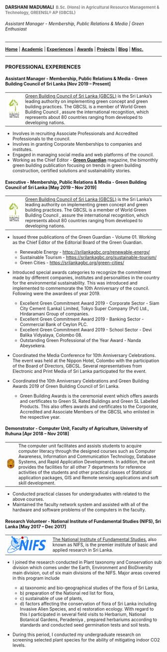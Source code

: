 <!-- Global site tag (gtag.js) - Google Analytics -->
<script async src="https://www.googletagmanager.com/gtag/js?id=UA-69533863-12"></script>
<script>
  window.dataLayer = window.dataLayer || [];
  function gtag(){dataLayer.push(arguments);}
  gtag('js', new Date());

  gtag('config', 'UA-69533863-12');
</script>

#### DARSHANI MADUMALI &nbsp;<span style="color: gray; font-size: small;">B.Sc. (Hons) in Agricultural Resource Management & Technology, GREENSL® AP (GBCSL)</span>
###### Assistant Manager - Membership, Public Relations & Media | Green Enthusiast

---

[**Home**](../README.md) |
[**Academic**](./academic.md) |
[**Experiences**](./experiences.md) |
[**Awards**](./awards.md) |
[**Projects**](./projects.md) |
[**Blog**](https://medium.com/@ldclakmal) |
[**Misc.**](./misc.md)

---

### PROFESSIONAL EXPERIENCES

#### Assistant Manager - Membership, Public Relations & Media - Green Building Council of Sri Lanka [Nov 2019 – Present]

<table>
  <tr>
    <td><img src="../images/gbcsl.png"></td>
    <td>
      <a href="https://www.srilankagbc.org">Green Building Council of Sri Lanka (GBCSL)</a> is the Sri Lanka’s leading authority on implementing green concept and green building practices. The GBCSL is a member of World Green Building Council , assure the international recognition, which represents about 80 countries ranging from developed to developing nations.
    </td>
  </tr>
</table>

- Involves in recruiting Associate Professionals and Accredited
  Professionals to the council.
- Involves in granting Corporate Memberships to companies and
  institutes.
- Engaged in managing social media and web platforms of the council.
- Working as the Chief Editor -
  [**Green Guardian**](https://srilankagbc.org/category/green-guardian/)
  magazine, the bimonthly green building publication focusing on trends
  in green building construction, certified solutions and sustainability
  stories.

#### Executive - Membership, Public Relations & Media - Green Building Council of Sri Lanka [May 2019 – Nov 2019]

<table>
  <tr>
    <td><img src="../images/gbcsl.png"></td>
    <td>
      <a href="https://www.srilankagbc.org">Green Building Council of Sri Lanka (GBCSL)</a> is the Sri Lanka’s leading authority on implementing green concept and green building practices. The GBCSL is a member of World Green Building Council , assure the international recognition, which represents about 80 countries ranging from developed to developing nations.
    </td>
  </tr>
</table>

- Issued three publications of the Green Guardian - Volume 01. Working
  as the Chief Editor of the Editorial Board of the Green Guardian.
  - Renewable Energy - https://srilankagbc.org/renewable-energy/
  - Sustainable Tourism - https://srilankagbc.org/sustainable-tourism/
  - Green Cities - https://srilankagbc.org/green-cities/

- Introduced special awards categories to recognize the commitment made
  by different companies, institutes and personalities in the country
  for the environmental sustainability. This was introduced and
  implemented to commemorate the 10th Anniversary of the council.
  Following were the awardees of year 2019.
  - Excellent Green Commitment Award 2019 - Corporate Sector - Siam City
    Cement (Lanka) Limited, Tokyo Super Company (Pvt) Ltd., Hirdaramani
    Group of companies.
  - Excellent Green Commitment Award 2019 - Banking Sector - Commercial
    Bank of Ceylon PLC.
  - Excellent Green Commitment Award 2019 - School Sector - Devi Balika
    Vidyalaya, Colombo 08.
  - Outstanding Green Professional of the Year Award - Nanda Abeysekera.

- Coordinated the Media Conference for 10th Anniversary Celebrations.
  The event was held at the Nippon Hotel, Colombo with the participation
  of the Board of Directors, GBCSL. Several representatives from
  Electronic and Print Media of Sri Lanka participated for the event.

- Coordinated the 10th Anniversary Celebrations and Green Building
  Awards 2019 of Green Building Council of Sri Lanka.
  - Green Building Awards is the ceremonial event which offers awards
    and certificates to Green SL Rated Buildings and Green SL Labelled
    Products. This also offers awards and certificates to the Corporate,
    Accredited and Associate Members of the GBCSL who enlisted in the
    respective year.

#### Demonstrator - Computer Unit, Faculty of Agriculture, University of Ruhuna [Apr 2018 – Nov 2018]

<table>
  <tr>
    <td><img src="../images/uor.png"></td>
    <td>
      The computer unit facilitates and assists students to acquire computer literacy through the designed courses such as Computer Awareness, Information and Communication Technology, Database Systems, and Rapid Application Developments. In addition, the unit provides the facilities for all other 7 departments for reference activities of the students and other practical classes of Statistical application packages, GIS and Remote sensing applications and soft skill development.
    </td>
  </tr>
</table>

- Conducted practical classes for undergraduates with related to the
  above courses.
- Maintained the faculty network system and assisted with all of the
  hardware and software problems of the computers in the faculty.

#### Research Volunteer - National Institute of Fundamental Studies (NIFS), Sri Lanka [May 2017 – Dec 2017]

<table>
  <tr>
    <td><img src="../images/nifs.png"></td>
    <td>
      <a href="http://rotaractmora.org">The National Institute of Fundamental Studies</a>, also known as NIFS, is the premier institute of basic and applied research in Sri Lanka.
    </td>
  </tr>
</table>

- I joined the research conducted in Plant taxonomy and Conservation sub division which comes under the Earth, Environment and BioDiversity main division, out of six main divisions of the NIFS. Major areas covered in this program include
  - a) taxonomic and bio-geographical studies of the flora of Sri Lanka,
  - b) preparation of the National red list for flora,
  - c) sustainable of use of plants,
  - d) factors affecting the conservation of flora of Sri Lanka
    including Invasive Alien Species, and e) restoration ecology. With
    regard to this I participated in several field visits to Herbarium,
    National Botanical Gardens, Peradeniya , prepared herbariums
    according to standards and conducted seed germination tests and soil
    tests.

- During this period, I conducted my undergraduate research on screening selected plant species for the ability of mitigating indoor CO2 levels.
